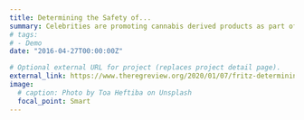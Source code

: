 ```yaml
---
title: Determining the Safety of...
summary: Celebrities are promoting cannabis derived products as part of a growing wellness trend. Kim Kardashian ...
# tags:
# - Demo
date: "2016-04-27T00:00:00Z"

# Optional external URL for project (replaces project detail page).
external_link: https://www.theregreview.org/2020/01/07/fritz-determining-safety-cbd-products/
image:
  # caption: Photo by Toa Heftiba on Unsplash
  focal_point: Smart
---
```

